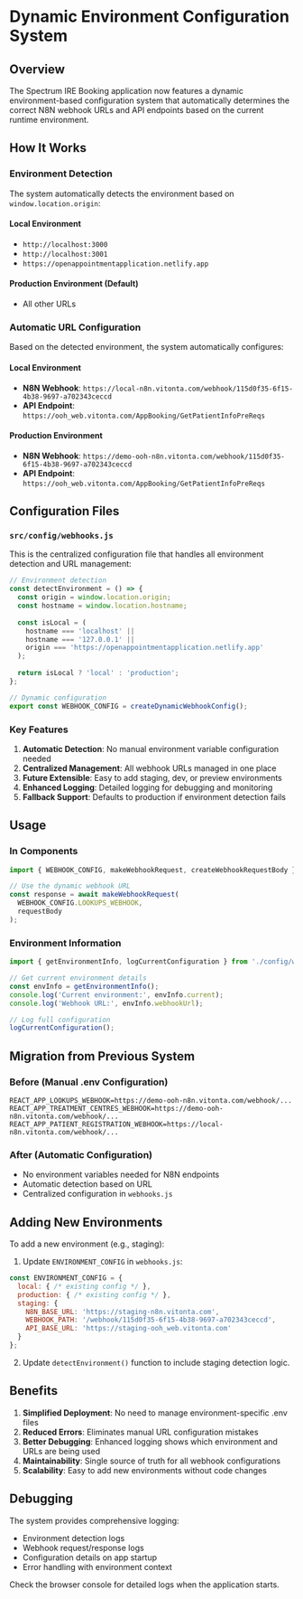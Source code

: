 # Dynamic Environment Configuration System

## Overview

The Spectrum IRE Booking application now features a dynamic environment-based configuration system that automatically determines the correct N8N webhook URLs and API endpoints based on the current runtime environment.

## How It Works

### Environment Detection

The system automatically detects the environment based on `window.location.origin`:

#### Local Environment
- `http://localhost:3000`
- `http://localhost:3001`
- `https://openappointmentapplication.netlify.app`

#### Production Environment (Default)
- All other URLs

### Automatic URL Configuration

Based on the detected environment, the system automatically configures:

#### Local Environment
- **N8N Webhook**: `https://local-n8n.vitonta.com/webhook/115d0f35-6f15-4b38-9697-a702343ceccd`
- **API Endpoint**: `https://ooh_web.vitonta.com/AppBooking/GetPatientInfoPreReqs`

#### Production Environment
- **N8N Webhook**: `https://demo-ooh-n8n.vitonta.com/webhook/115d0f35-6f15-4b38-9697-a702343ceccd`
- **API Endpoint**: `https://ooh_web.vitonta.com/AppBooking/GetPatientInfoPreReqs`

## Configuration Files

### `src/config/webhooks.js`

This is the centralized configuration file that handles all environment detection and URL management:

```javascript
// Environment detection
const detectEnvironment = () => {
  const origin = window.location.origin;
  const hostname = window.location.hostname;
  
  const isLocal = (
    hostname === 'localhost' ||
    hostname === '127.0.0.1' ||
    origin === 'https://openappointmentapplication.netlify.app'
  );
  
  return isLocal ? 'local' : 'production';
};

// Dynamic configuration
export const WEBHOOK_CONFIG = createDynamicWebhookConfig();
```

### Key Features

1. **Automatic Detection**: No manual environment variable configuration needed
2. **Centralized Management**: All webhook URLs managed in one place
3. **Future Extensible**: Easy to add staging, dev, or preview environments
4. **Enhanced Logging**: Detailed logging for debugging and monitoring
5. **Fallback Support**: Defaults to production if environment detection fails

## Usage

### In Components

```javascript
import { WEBHOOK_CONFIG, makeWebhookRequest, createWebhookRequestBody } from './config/webhooks';

// Use the dynamic webhook URL
const response = await makeWebhookRequest(
  WEBHOOK_CONFIG.LOOKUPS_WEBHOOK, 
  requestBody
);
```

### Environment Information

```javascript
import { getEnvironmentInfo, logCurrentConfiguration } from './config/webhooks';

// Get current environment details
const envInfo = getEnvironmentInfo();
console.log('Current environment:', envInfo.current);
console.log('Webhook URL:', envInfo.webhookUrl);

// Log full configuration
logCurrentConfiguration();
```

## Migration from Previous System

### Before (Manual .env Configuration)
```env
REACT_APP_LOOKUPS_WEBHOOK=https://demo-ooh-n8n.vitonta.com/webhook/...
REACT_APP_TREATMENT_CENTRES_WEBHOOK=https://demo-ooh-n8n.vitonta.com/webhook/...
REACT_APP_PATIENT_REGISTRATION_WEBHOOK=https://local-n8n.vitonta.com/webhook/...
```

### After (Automatic Configuration)
- No environment variables needed for N8N endpoints
- Automatic detection based on URL
- Centralized configuration in `webhooks.js`

## Adding New Environments

To add a new environment (e.g., staging):

1. Update `ENVIRONMENT_CONFIG` in `webhooks.js`:

```javascript
const ENVIRONMENT_CONFIG = {
  local: { /* existing config */ },
  production: { /* existing config */ },
  staging: {
    N8N_BASE_URL: 'https://staging-n8n.vitonta.com',
    WEBHOOK_PATH: '/webhook/115d0f35-6f15-4b38-9697-a702343ceccd',
    API_BASE_URL: 'https://staging-ooh_web.vitonta.com'
  }
};
```

2. Update `detectEnvironment()` function to include staging detection logic.

## Benefits

1. **Simplified Deployment**: No need to manage environment-specific .env files
2. **Reduced Errors**: Eliminates manual URL configuration mistakes
3. **Better Debugging**: Enhanced logging shows which environment and URLs are being used
4. **Maintainability**: Single source of truth for all webhook configurations
5. **Scalability**: Easy to add new environments without code changes

## Debugging

The system provides comprehensive logging:

- Environment detection logs
- Webhook request/response logs
- Configuration details on app startup
- Error handling with environment context

Check the browser console for detailed logs when the application starts.

